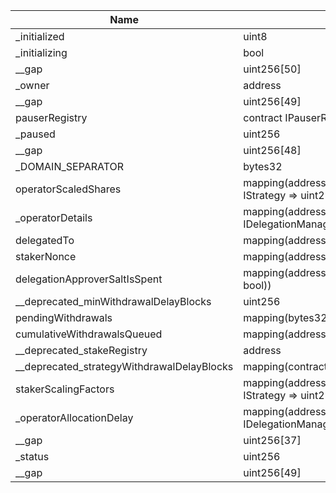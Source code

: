 | Name                                       | Type                                                                 | Slot | Offset | Bytes | Contract                                                   |
|--------------------------------------------|----------------------------------------------------------------------|------|--------|-------|------------------------------------------------------------|
| _initialized                               | uint8                                                                | 0    | 0      | 1     | src/contracts/core/DelegationManager.sol:DelegationManager |
| _initializing                              | bool                                                                 | 0    | 1      | 1     | src/contracts/core/DelegationManager.sol:DelegationManager |
| __gap                                      | uint256[50]                                                          | 1    | 0      | 1600  | src/contracts/core/DelegationManager.sol:DelegationManager |
| _owner                                     | address                                                              | 51   | 0      | 20    | src/contracts/core/DelegationManager.sol:DelegationManager |
| __gap                                      | uint256[49]                                                          | 52   | 0      | 1568  | src/contracts/core/DelegationManager.sol:DelegationManager |
| pauserRegistry                             | contract IPauserRegistry                                             | 101  | 0      | 20    | src/contracts/core/DelegationManager.sol:DelegationManager |
| _paused                                    | uint256                                                              | 102  | 0      | 32    | src/contracts/core/DelegationManager.sol:DelegationManager |
| __gap                                      | uint256[48]                                                          | 103  | 0      | 1536  | src/contracts/core/DelegationManager.sol:DelegationManager |
| _DOMAIN_SEPARATOR                          | bytes32                                                              | 151  | 0      | 32    | src/contracts/core/DelegationManager.sol:DelegationManager |
| operatorScaledShares                       | mapping(address => mapping(contract IStrategy => uint256))           | 152  | 0      | 32    | src/contracts/core/DelegationManager.sol:DelegationManager |
| _operatorDetails                           | mapping(address => struct IDelegationManager.OperatorDetails)        | 153  | 0      | 32    | src/contracts/core/DelegationManager.sol:DelegationManager |
| delegatedTo                                | mapping(address => address)                                          | 154  | 0      | 32    | src/contracts/core/DelegationManager.sol:DelegationManager |
| stakerNonce                                | mapping(address => uint256)                                          | 155  | 0      | 32    | src/contracts/core/DelegationManager.sol:DelegationManager |
| delegationApproverSaltIsSpent              | mapping(address => mapping(bytes32 => bool))                         | 156  | 0      | 32    | src/contracts/core/DelegationManager.sol:DelegationManager |
| __deprecated_minWithdrawalDelayBlocks      | uint256                                                              | 157  | 0      | 32    | src/contracts/core/DelegationManager.sol:DelegationManager |
| pendingWithdrawals                         | mapping(bytes32 => bool)                                             | 158  | 0      | 32    | src/contracts/core/DelegationManager.sol:DelegationManager |
| cumulativeWithdrawalsQueued                | mapping(address => uint256)                                          | 159  | 0      | 32    | src/contracts/core/DelegationManager.sol:DelegationManager |
| __deprecated_stakeRegistry                 | address                                                              | 160  | 0      | 20    | src/contracts/core/DelegationManager.sol:DelegationManager |
| __deprecated_strategyWithdrawalDelayBlocks | mapping(contract IStrategy => uint256)                               | 161  | 0      | 32    | src/contracts/core/DelegationManager.sol:DelegationManager |
| stakerScalingFactors                       | mapping(address => mapping(contract IStrategy => uint256))           | 162  | 0      | 32    | src/contracts/core/DelegationManager.sol:DelegationManager |
| _operatorAllocationDelay                   | mapping(address => struct IDelegationManager.AllocationDelayDetails) | 163  | 0      | 32    | src/contracts/core/DelegationManager.sol:DelegationManager |
| __gap                                      | uint256[37]                                                          | 164  | 0      | 1184  | src/contracts/core/DelegationManager.sol:DelegationManager |
| _status                                    | uint256                                                              | 201  | 0      | 32    | src/contracts/core/DelegationManager.sol:DelegationManager |
| __gap                                      | uint256[49]                                                          | 202  | 0      | 1568  | src/contracts/core/DelegationManager.sol:DelegationManager |
